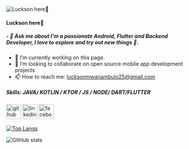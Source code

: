 
![Luckson here🙂](https://raw.githubusercontent.com/sagar-viradiya/sagar-viradiya/master/resources/banner.png)
#### Luckson here🙂

##### - 💬  Ask me about I'm a passionate Android, Flutter and Backend  Developer, I love to explore and try out new things 🚀. 

- 🔭 I’m currently working on this page. 
- 👯 I’m looking to collaborate on open source mobile app development  projects  
- 📫 How to reach me: lucksonmwanambulo25@gmail.com 

##### Skills: JAVA/ KOTLIN / KTOR / JS / NODE/ DART/FLUTTER


[<img src='https://cdn.jsdelivr.net/npm/simple-icons@3.0.1/icons/github.svg' alt='github' height='40'>](https://github.com/lucksonmwanambulo)  [<img src='https://cdn.jsdelivr.net/npm/simple-icons@3.0.1/icons/linkedin.svg' alt='linkedin' height='40'>](https://www.linkedin.com/in/https://www.linkedin.com/in/luckson-mwanambulo-9a9185205//)  [<img src='https://cdn.jsdelivr.net/npm/simple-icons@3.0.1/icons/facebook.svg' alt='facebook' height='40'>](https://www.facebook.com/https://www.facebook.com/younggesz.luckson/)  

[![Top Langs](https://github-readme-stats.vercel.app/api/top-langs/?username=lucksonmwanambulo)](https://github.com/anuraghazra/github-readme-stats)

![GitHub stats](https://github-readme-stats.vercel.app/api?username=lucksonmwanambulo&show_icons=true)  

